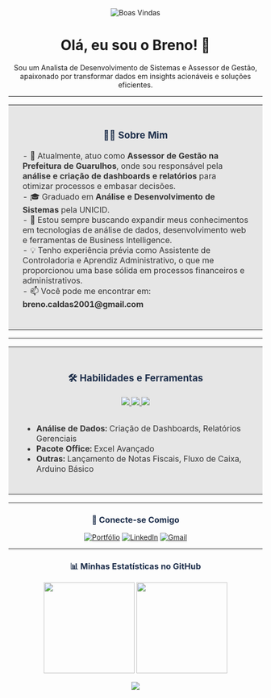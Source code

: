 <!-- Você pode usar um comentário HTML para guardar suas cores -->
<!--
COR_AZUL_ESCURO_TITULO = '#1E2F4B'
COR_BRANCO_CREME_FUNDO = '#E6E6E6'
COR_DEMAIS_INFOS = 'white'
TEXTO_SOBRE_CREME = '#333333' (para contraste)
-->

<div align="center">
  <img src="https://img.shields.io/badge/Bem--Vindo(a)!-1E2F4B?style=for-the-badge&logoColor=white" alt="Boas Vindas" />
  <!-- Se quiser um banner personalizado, crie uma imagem com fundo #1E2F4B e texto branco -->
  <!-- <img src="URL_DO_SEU_BANNER_COM_FUNDO_AZUL_ESCURO" alt="Meu Banner" width="700"/> -->
</div>

<h1 align="center">Olá, eu sou o Breno! 👋</h1>

<p align="center">
  Sou um Analista de Desenvolvimento de Sistemas e Assessor de Gestão, apaixonado por transformar dados em insights acionáveis e soluções eficientes.
</p>

---

<!-- Bloco "Sobre Mim" com simulação de fundo creme -->
<table width="100%" bgcolor="#E6E6E6"><tr><td align="center">
  <div style="color: #333333; padding: 20px;">
    <h3 align="center" style="color: #1E2F4B;">👨‍💻 Sobre Mim</h3>
    <p align="left">
      - 🔭 Atualmente, atuo como <strong>Assessor de Gestão na Prefeitura de Guarulhos</strong>, onde sou responsável pela <strong>análise e criação de dashboards e relatórios</strong> para otimizar processos e embasar decisões.<br>
      - 🎓 Graduado em <strong>Análise e Desenvolvimento de Sistemas</strong> pela UNICID.<br>
      - 🌱 Estou sempre buscando expandir meus conhecimentos em tecnologias de análise de dados, desenvolvimento web e ferramentas de Business Intelligence.<br>
      - 💡 Tenho experiência prévia como Assistente de Controladoria e Aprendiz Administrativo, o que me proporcionou uma base sólida em processos financeiros e administrativos.<br>
      - 📫 Você pode me encontrar em: <strong>breno.caldas2001@gmail.com</strong>
    </p>
  </div>
</td></tr></table>

---

<!-- Bloco "Habilidades e Ferramentas" com simulação de fundo creme -->
<table width="100%" bgcolor="#E6E6E6"><tr><td align="center">
  <div style="color: #333333; padding: 20px;">
    <h3 align="center" style="color: #1E2F4B;">🛠️ Habilidades e Ferramentas</h3>
    <p align="center">
      <!-- Adapte os ícones conforme suas habilidades. Veja https://skillicons.dev/ para mais opções -->
      <a href="https://skillicons.dev">
        <img src="https://skillicons.dev/icons?i=html,css,vscode,git" />
        <!-- Adicione ícones para Excel, Power BI (se usar), Arduino, etc. -->
        <img src="https://img.shields.io/badge/-Excel-217346?style=flat-square&logo=microsoft-excel&logoColor=white" />
        <img src="https://img.shields.io/badge/-Arduino-00979D?style=flat-square&logo=arduino&logoColor=white" />
      </a>
    </p>
    <ul align="left" style="display: inline-block; text-align: left;">
      <li><strong>Análise de Dados:</strong> Criação de Dashboards, Relatórios Gerenciais</li>
      <li><strong>Pacote Office:</strong> Excel Avançado</li>
      <li><strong>Outras:</strong> Lançamento de Notas Fiscais, Fluxo de Caixa, Arduino Básico</li>
    </ul>
  </div>
</td></tr></table>

---

<h3 align="center" style="color: #1E2F4B;">🔗 Conecte-se Comigo</h3>
<p align="center">
  <a href="https://Bren0o.github.io/"><img src="https://img.shields.io/badge/Meu_Portfólio-1E2F4B?style=for-the-badge&logo=github&logoColor=white" alt="Portfólio"/></a>
  <a href="URL_DO_SEU_LINKEDIN_AQUI"><img src="https://img.shields.io/badge/linkedin-%231E2F4B?style=for-the-badge&logo=linkedin&logoColor=white" alt="LinkedIn"/></a>
  <a href="mailto:breno.caldas2001@gmail.com"><img src="https://img.shields.io/badge/Gmail-1E2F4B?style=for-the-badge&logo=gmail&logoColor=white" alt="Gmail"/></a>
</p>

---

<h3 align="center" style="color: #1E2F4B;">📊 Minhas Estatísticas no GitHub</h3>
<p align="center">
  <!-- Tente encontrar temas que usem suas cores ou use os parâmetros de customização -->
  <!-- Exemplo com cores personalizadas (pode precisar de ajustes) -->
  <img height="180em" src="https://github-readme-stats.vercel.app/api?username=Bren0o&show_icons=true&theme=transparent&bg_color=E6E6E6&title_color=1E2F4B&text_color=333333&icon_color=1E2F4B&include_all_commits=true&count_private=true"/>
  <img height="180em" src="https://github-readme-stats.vercel.app/api/top-langs/?username=Bren0o&layout=compact&langs_count=8&theme=transparent&bg_color=E6E6E6&title_color=1E2F4B&text_color=333333&icon_color=1E2F4B"/>
</p>

<!-- Linha final para simular um rodapé -->
<div align="center">
  <img src="https://img.shields.io/badge/Obrigado_pela_visita!-1E2F4B?style=flat-square" />
</div>
